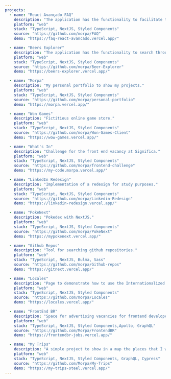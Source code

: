 ```yaml
---
projects:
  - name: "React Avançado FAQ"
    description: "The application has the functionality to facilitate the search for the most frequently asked questions in the Advanced React course."
    platform: "web"
    stack: "TypeScript, NextJS, Styled Components"
    source: "https://github.com/morpa/FAQ"
    demo: "https://faq-react-avancado.vercel.app/"

  - name: "Beers Explorer"
    description: "The application has the functionality to search through an external api, information about beers."
    platform: "web"
    stack: "TypeScript, NextJS, Styled Components"
    source: "https://github.com/morpa/Beer-Explorer"
    demo: "https://beers-explorer.vercel.app/"

  - name: "Morpa"
    description: "My personal portfolio to show my projects."
    platform: "web"
    stack: "TypeScript, NextJS, Styled Components"
    source: "https://github.com/morpa/personal-portfolio"
    demo: "https://morpa.vercel.app/"

  - name: "Won Games"
    description: "Fictitious online game store."
    platform: "web"
    stack: "TypeScript, NextJS, Styled Components"
    source: "https://github.com/morpa/Won-Games-Client"
    demo: "https://wow-games.vercel.app/"

  - name: "What's In"
    description: "Challenge for the front end vacancy at Significa."
    platform: "web"
    stack: "TypeScript, NextJS, Styled Components"
    source: "https://github.com/morpa/frontend-challenge"
    demo: "https://my-code.morpa.vercel.app/"

  - name: "LinkedIn Redesign"
    description: "Implementation of a redesign for study purposes."
    platform: "web"
    stack: "TypeScript, NextJS, Styled Components"
    source: "https://github.com/morpa/Linkedin-Redesign"
    demo: "https://linkedin-redesign.vercel.app/"

  - name: "PokeNext"
    description: "Pokedex with NextJS."
    platform: "web"
    stack: "TypeScript, NextJS, Styled Components"
    source: "https://github.com/morpa/PokeNext"
    demo: "https://mypokenext.vercel.app/"

  - name: "Github Repos"
    description: "Tool for searching github repositories."
    platform: "web"
    stack: "TypeScript, NextJS, Bulma, Sass"
    source: "https://github.com/morpa/Github-repos"
    demo: "https://gitnext.vercel.app/"

  - name: "Locales"
    description: "Page to demonstrate how to use the Internationalized Routing."
    platform: "web"
    stack: "TypeScript, NextJS, Styled Components"
    source: "https://github.com/morpa/Locales"
    demo: "https://locales.vercel.app/"

  - name: "FrontEnd BR"
    description: "Space for advertising vacancies for frontend developers."
    platform: "web"
    stack: "TypeScript, NextJS, Styled Components,Apollo, GraphQL"
    source: "https://github.com/Morpa/FrontendBR"
    demo: "https://frontendbr-jobs.vercel.app/"

  - name: "My Trips"
    description: "A simple project to show in a map the places that I went and show more informations and photos when clicked."
    platform: "web"
    stack: "TypeScript, NextJS, Styled Components, GraphQL, Cypress"
    source: "https://github.com/Morpa/My-Trips"
    demo: "https://my-trips-steel.vercel.app/"
---
```


